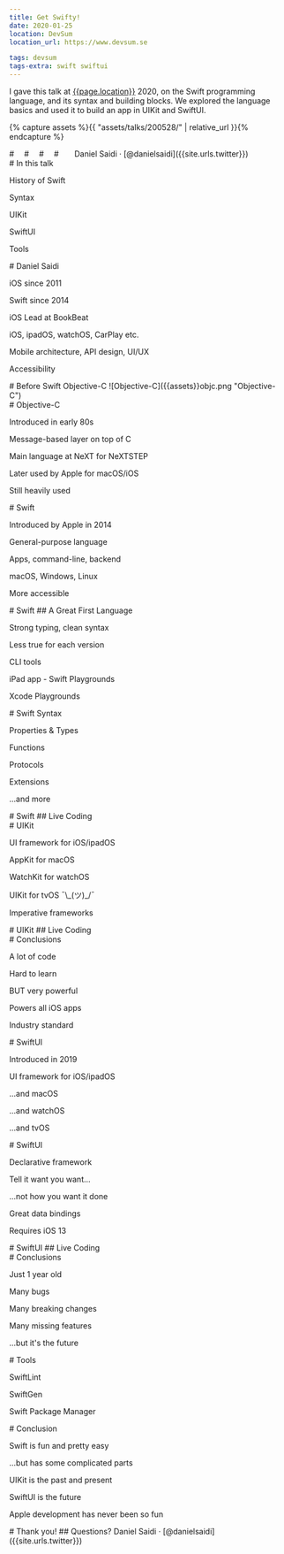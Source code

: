 ```yaml
---
title: Get Swifty!
date: 2020-01-25
location: DevSum
location_url: https://www.devsum.se

tags: devsum
tags-extra: swift swiftui
---
```


I gave this talk at [{{page.location}}]({{page.location_url}}) 2020, on the Swift programming language, and its syntax and building blocks. We explored the language basics and used it to build an app in UIKit and SwiftUI.

{% capture assets %}{{ "assets/talks/200528/" | relative_url }}{% endcapture %}

<section data-markdown data-background="{{assets}}get-swifty.jpg">
  # ⠀
  # ⠀
  # ⠀
  # ⠀⠀
  Daniel Saidi · [@danielsaidi]({{site.urls.twitter}})
</section>

<section data-markdown>
  # In this talk

  History of Swift
  
  Syntax
  
  UIKit
  
  SwiftUI
  
  Tools
</section>

<section data-markdown>
  # Daniel Saidi
  
  iOS since 2011
  
  Swift since 2014
  
  iOS Lead at BookBeat
  
  iOS, ipadOS, watchOS, CarPlay etc.
  
  Mobile architecture, API design, UI/UX
  
  Accessibility
</section>

<section data-markdown>
  # Before Swift
  Objective-C
  ![Objective-C]({{assets}}objc.png "Objective-C")
</section>

<section data-markdown>
  # Objective-C

  Introduced in early 80s

  Message-based layer on top of C 
  
  Main language at NeXT for NeXTSTEP
  
  Later used by Apple for macOS/iOS
  
  Still heavily used
</section>

<section data-markdown>
  # Swift
  
  Introduced by Apple in 2014
  
  General-purpose language
  
  Apps, command-line, backend
  
  macOS, Windows, Linux

  More accessible
</section>

<section data-markdown>
  # Swift
  ## A Great First Language
  
  Strong typing, clean syntax
  
  Less true for each version
  
  CLI tools
  
  iPad app - Swift Playgrounds
  
  Xcode Playgrounds
</section>

<section data-markdown>
  # Swift Syntax
  
  Properties & Types
  
  Functions
  
  Protocols
  
  Extensions
  
  ...and more
</section>

<section data-markdown>
  # Swift
  ## Live Coding
</section>


<section data-markdown>
  # UIKit
  
  UI framework for iOS/ipadOS
  
  AppKit for macOS
  
  WatchKit for watchOS
  
  UIKit for tvOS ¯\\\_(ツ)\_/¯
  
  Imperative frameworks
</section>

<section data-markdown>
  # UIKit
  ## Live Coding
</section>

<section data-markdown>
  # Conclusions
  
  A lot of code
  
  Hard to learn
  
  BUT very powerful
  
  Powers all iOS apps
  
  Industry standard
</section>


<section data-markdown>
  # SwiftUI
  
  Introduced in 2019
  
  UI framework for iOS/ipadOS
  
  ...and macOS
  
  ...and watchOS
  
  ...and tvOS
</section>


<section data-markdown>
  # SwiftUI
  
  Declarative framework
  
  Tell it want you want...
  
  ...not how you want it done
  
  Great data bindings
  
  Requires iOS 13
</section>

<section data-markdown>
  # SwiftUI
  ## Live Coding
</section>

<section data-markdown>
  # Conclusions
  
  Just 1 year old
  
  Many bugs
  
  Many breaking changes
  
  Many missing features
  
  ...but it's the future
</section>


<section data-markdown>
  # Tools
  
  SwiftLint
  
  SwiftGen
  
  Swift Package Manager
</section>

<section data-markdown>
  # Conclusion
  
  Swift is fun and pretty easy
  
  ...but has some complicated parts
  
  UIKit is the past and present
  
  SwiftUI is the future
  
  Apple development has never been so fun
</section>

<section data-markdown>
  # Thank you!
  ## Questions?
  Daniel Saidi · [@danielsaidi]({{site.urls.twitter}})
</section>

<section data-markdown data-background="https://media.giphy.com/media/upg0i1m4DLe5q/giphy.gif">
</section>